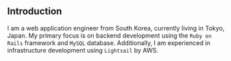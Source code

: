 ## Introduction

I am a web application engineer from South Korea, currently living in Tokyo, Japan. My primary focus is on backend development using the `Ruby on Rails` framework and `MySQL` database. Additionally, I am experienced in infrastructure development using `Lightsail` by AWS.
